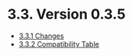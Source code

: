 # 3.3. Version 0.3.5

- [3.3.1 Changes](Changes.md)
- [3.3.2 Compatibility Table](CompatibilityTable.md)